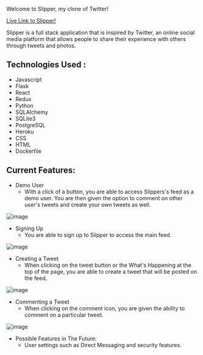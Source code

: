 Welcome to Slipper, my clone of Twitter!

[Live Link to Slipper!](https://slipper-capstone.herokuapp.com/)

Slipper is a full stack application that is inspired by Twitter, an online social media platform that allows people to share their experience with others through tweets and photos. 

## Technologies Used :
* Javascript
* Flask
* React
* Redux
* Python
* SQLAlchemy
* SQLite3
* PostgreSQL
* Heroku
* CSS
* HTML
* Dockerfile

## Current Features:

* Demo User
  * With a click of a button, you are able to access Slippers's feed as a demo user. You are then given the option to comment on other user's tweets and create your own tweets as well.
 
![image](https://user-images.githubusercontent.com/98150408/189447032-fcf1216b-37f1-4475-8d12-4284a5a5c96f.png)
  
* Signing Up
  * You are able to sign up to Slipper to access the main feed. 
  
![image](https://user-images.githubusercontent.com/98150408/189447204-8a2bc1ac-d271-445d-8733-8d09e36d521f.png)
  
* Creating a Tweet
  * When clicking on the tweet button or the What's Happening at the top of the page, you are able to create a tweet that will be posted on the feed.
  
![image](https://user-images.githubusercontent.com/98150408/189447322-312818ff-dbd1-4f89-a70b-ba1a54e275c3.png)

* Commenting a Tweet
  * When clicking on the comment icon, you are given the ability to comment on a particular tweet.
  
![image](https://user-images.githubusercontent.com/98150408/189447510-da024ecb-20c4-4727-9f75-a358600eaa8f.png)

* Possible Features in The Future:
  * User settings such as Direct Messaging and security features.
  
